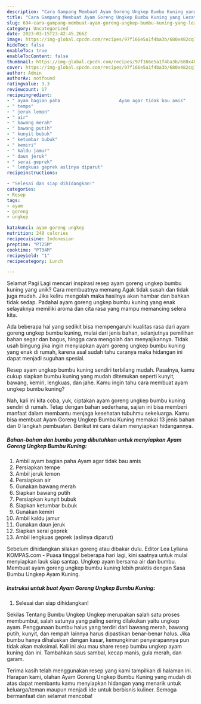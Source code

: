 ```yaml
---
description: "Cara Gampang Membuat Ayam Goreng Ungkep Bumbu Kuning yang Lezat"
title: "Cara Gampang Membuat Ayam Goreng Ungkep Bumbu Kuning yang Lezat"
slug: 694-cara-gampang-membuat-ayam-goreng-ungkep-bumbu-kuning-yang-lezat
category: Uncategorized
date: 2023-03-15T23:42:45.266Z
image: https://img-global.cpcdn.com/recipes/97f166e5a1f4ba3b/680x482cq70/ayam-goreng-ungkep-bumbu-kuning-foto-resep-utama.jpg
hideToc: false
enableToc: true
enableTocContent: false
thumbnail: https://img-global.cpcdn.com/recipes/97f166e5a1f4ba3b/680x482cq70/ayam-goreng-ungkep-bumbu-kuning-foto-resep-utama.jpg
cover: https://img-global.cpcdn.com/recipes/97f166e5a1f4ba3b/680x482cq70/ayam-goreng-ungkep-bumbu-kuning-foto-resep-utama.jpg
author: Admin
authorAv: notfound
ratingvalue: 3.3
reviewcount: 17
recipeingredient:
- " ayam bagian paha                      Ayam agar tidak bau amis"
- " tempe"
- " jeruk lemon"
- " air"
- " bawang merah"
- " bawang putih"
- " kunyit bubuk"
- " ketumbar bubuk"
- " kemiri"
- " kaldu jamur"
- " daun jeruk"
- " serai geprek"
- " lengkuas geprek aslinya diparut"
recipeinstructions:

- "Selesai dan siap dihidangkan!"
categories:
- Resep
tags:
- ayam
- goreng
- ungkep

katakunci: ayam goreng ungkep 
nutrition: 248 calories
recipecuisine: Indonesian
preptime: "PT25M"
cooktime: "PT34M"
recipeyield: "1"
recipecategory: Lunch

---
```



Selamat Pagi Lagi mencari inspirasi resep ayam goreng ungkep bumbu kuning yang unik? Cara membuatnya memang Agak tidak susah dan tidak juga mudah. Jika keliru mengolah maka hasilnya akan hambar dan bahkan tidak sedap. Padahal ayam goreng ungkep bumbu kuning yang enak selayaknya memiliki aroma dan cita rasa yang mampu memancing selera kita.


Ada beberapa hal yang sedikit bisa mempengaruhi kualitas rasa dari ayam goreng ungkep bumbu kuning, mulai dari jenis bahan, selanjutnya pemilihan bahan segar dan bagus, hingga cara mengolah dan menyajikannya. Tidak usah bingung jika ingin menyiapkan ayam goreng ungkep bumbu kuning yang enak di rumah, karena asal sudah tahu caranya maka hidangan ini dapat menjadi suguhan spesial.

Resep ayam ungkep bumbu kuning sendiri terbilang mudah. Pasalnya, kamu cukup siapkan bumbu kuning yang mudah ditemukan seperti kunyit, bawang, kemiri, lengkuas, dan jahe. Kamu ingin tahu cara membuat ayam ungkep bumbu kuning?


Nah, kali ini kita coba, yuk, ciptakan ayam goreng ungkep bumbu kuning sendiri di rumah. Tetap dengan bahan sederhana, sajian ini bisa memberi manfaat dalam membantu menjaga kesehatan tubuhmu sekeluarga. Kamu bisa membuat Ayam Goreng Ungkep Bumbu Kuning memakai 13 jenis bahan dan 0 langkah pembuatan. Berikut ini cara dalam menyiapkan hidangannya.

<!--inarticleads1-->

##### Bahan-bahan dan bumbu yang dibutuhkan untuk menyiapkan Ayam Goreng Ungkep Bumbu Kuning:

1. Ambil  ayam bagian paha                      Ayam agar tidak bau amis
1. Persiapkan  tempe
1. Ambil  jeruk lemon
1. Persiapkan  air
1. Gunakan  bawang merah
1. Siapkan  bawang putih
1. Persiapkan  kunyit bubuk
1. Siapkan  ketumbar bubuk
1. Gunakan  kemiri
1. Ambil  kaldu jamur
1. Gunakan  daun jeruk
1. Siapkan  serai geprek
1. Ambil  lengkuas geprek (aslinya diparut)


Sebelum dihidangkan silakan goreng atau dibakar dulu. Editor Lea Lyliana KOMPAS.com - Puasa tinggal beberapa hari lagi, kini saatnya untuk mulai menyiapkan lauk siap santap. Ungkep ayam bersama air dan bumbu. Membuat ayam goreng ungkep bumbu kuning lebih praktis dengan Sasa Bumbu Ungkep Ayam Kuning. 

<!--inarticleads2-->

##### Instruksi untuk buat Ayam Goreng Ungkep Bumbu Kuning:


1. Selesai dan siap dihidangkan!

Sekilas Tentang Bumbu Ungkep Ungkep merupakan salah satu proses membumbui, salah satunya yang paling sering dilakukan yaitu ungkep ayam. Penggunaan bumbu halus yang terdiri dari bawang merah, bawang putih, kunyit, dan rempah lainnya harus dipastikan benar-benar halus. Jika bumbu hanya dihaluskan dengan kasar, kemungkinan penyerapannya pun tidak akan maksimal. Kali ini aku mau share resep bumbu ungkep ayam kuning dan ini. Tambahkan saus sambal, kecap manis, gula merah, dan garam. 

Terima kasih telah menggunakan resep yang kami tampilkan di halaman ini. Harapan kami, olahan Ayam Goreng Ungkep Bumbu Kuning yang mudah di atas dapat membantu kamu menyiapkan hidangan yang menarik untuk keluarga/teman maupun menjadi ide untuk berbisnis kuliner. Semoga bermanfaat dan selamat mencoba!
